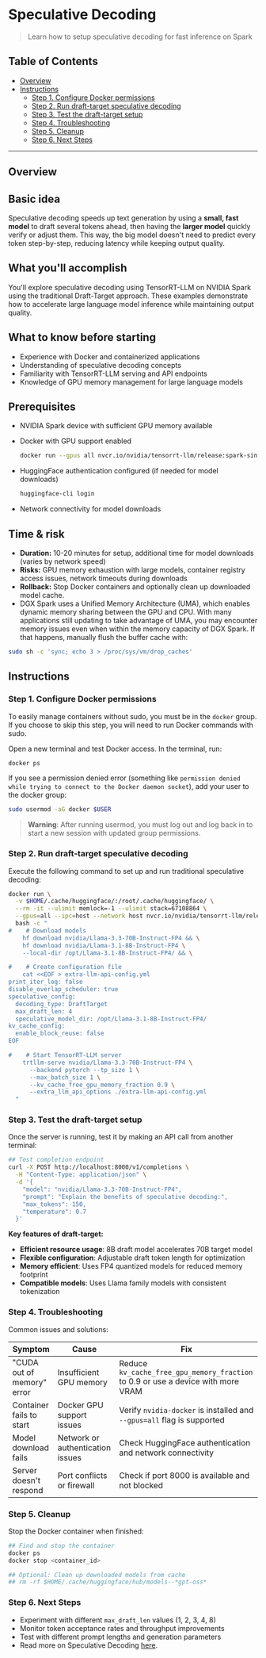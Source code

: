 # Speculative Decoding

> Learn how to setup speculative decoding for fast inference on Spark

## Table of Contents

- [Overview](#overview)
- [Instructions](#instructions)
  - [Step 1. Configure Docker permissions](#step-1-configure-docker-permissions)
  - [Step 2. Run draft-target speculative decoding](#step-2-run-draft-target-speculative-decoding)
  - [Step 3. Test the draft-target setup](#step-3-test-the-draft-target-setup)
  - [Step 4. Troubleshooting](#step-4-troubleshooting)
  - [Step 5.  Cleanup](#step-5-cleanup)
  - [Step 6. Next Steps](#step-6-next-steps)

---

## Overview

## Basic idea

Speculative decoding speeds up text generation by using a **small, fast model** to draft several tokens ahead, then having the **larger model** quickly verify or adjust them.
This way, the big model doesn't need to predict every token step-by-step, reducing latency while keeping output quality.

## What you'll accomplish

You'll explore speculative decoding using TensorRT-LLM on NVIDIA Spark using the traditional Draft-Target approach.
These examples demonstrate how to accelerate large language model inference while maintaining output quality.

## What to know before starting

- Experience with Docker and containerized applications
- Understanding of speculative decoding concepts
- Familiarity with TensorRT-LLM serving and API endpoints
- Knowledge of GPU memory management for large language models

## Prerequisites

- NVIDIA Spark device with sufficient GPU memory available
- Docker with GPU support enabled

  ```bash
  docker run --gpus all nvcr.io/nvidia/tensorrt-llm/release:spark-single-gpu-dev nvidia-smi
  ```
- HuggingFace authentication configured (if needed for model downloads)

  ```bash
  huggingface-cli login
  ```
- Network connectivity for model downloads


## Time & risk

* **Duration:** 10-20 minutes for setup, additional time for model downloads (varies by network speed)
* **Risks:** GPU memory exhaustion with large models, container registry access issues, network timeouts during downloads
* **Rollback:** Stop Docker containers and optionally clean up downloaded model cache.
* DGX Spark uses a Unified Memory Architecture (UMA), which enables dynamic memory sharing between the GPU and CPU. With many applications still updating to take advantage of UMA, you may encounter memory issues even when within the memory capacity of DGX Spark. If that happens, manually flush the buffer cache with:
```bash
sudo sh -c 'sync; echo 3 > /proc/sys/vm/drop_caches'
```

## Instructions

### Step 1. Configure Docker permissions

To easily manage containers without sudo, you must be in the `docker` group. If you choose to skip this step, you will need to run Docker commands with sudo.

Open a new terminal and test Docker access. In the terminal, run:

```bash
docker ps
```

If you see a permission denied error (something like `permission denied while trying to connect to the Docker daemon socket`), add your user to the docker group:

```bash
sudo usermod -aG docker $USER
```

> **Warning**: After running usermod, you must log out and log back in to start a new
> session with updated group permissions.

### Step 2. Run draft-target speculative decoding

Execute the following command to set up and run traditional speculative decoding:

```bash
docker run \
  -v $HOME/.cache/huggingface/:/root/.cache/huggingface/ \
  --rm -it --ulimit memlock=-1 --ulimit stack=67108864 \
  --gpus=all --ipc=host --network host nvcr.io/nvidia/tensorrt-llm/release:spark-single-gpu-dev \
  bash -c "
#    # Download models
    hf download nvidia/Llama-3.3-70B-Instruct-FP4 && \
    hf download nvidia/Llama-3.1-8B-Instruct-FP4 \
    --local-dir /opt/Llama-3.1-8B-Instruct-FP4/ && \

#    # Create configuration file
    cat <<EOF > extra-llm-api-config.yml
print_iter_log: false
disable_overlap_scheduler: true
speculative_config:
  decoding_type: DraftTarget
  max_draft_len: 4
  speculative_model_dir: /opt/Llama-3.1-8B-Instruct-FP4/
kv_cache_config:
  enable_block_reuse: false
EOF

#    # Start TensorRT-LLM server
    trtllm-serve nvidia/Llama-3.3-70B-Instruct-FP4 \
      --backend pytorch --tp_size 1 \
      --max_batch_size 1 \
      --kv_cache_free_gpu_memory_fraction 0.9 \
      --extra_llm_api_options ./extra-llm-api-config.yml
  "
```

### Step 3. Test the draft-target setup

Once the server is running, test it by making an API call from another terminal:

```bash
## Test completion endpoint
curl -X POST http://localhost:8000/v1/completions \
  -H "Content-Type: application/json" \
  -d '{
    "model": "nvidia/Llama-3.3-70B-Instruct-FP4",
    "prompt": "Explain the benefits of speculative decoding:",
    "max_tokens": 150,
    "temperature": 0.7
  }'
```

**Key features of draft-target:**

- **Efficient resource usage**: 8B draft model accelerates 70B target model
- **Flexible configuration**: Adjustable draft token length for optimization
- **Memory efficient**: Uses FP4 quantized models for reduced memory footprint
- **Compatible models**: Uses Llama family models with consistent tokenization

### Step 4. Troubleshooting

Common issues and solutions:

| Symptom | Cause | Fix |
|---------|--------|-----|
| "CUDA out of memory" error | Insufficient GPU memory | Reduce `kv_cache_free_gpu_memory_fraction` to 0.9 or use a device with more VRAM |
| Container fails to start | Docker GPU support issues | Verify `nvidia-docker` is installed and `--gpus=all` flag is supported |
| Model download fails | Network or authentication issues | Check HuggingFace authentication and network connectivity |
| Server doesn't respond | Port conflicts or firewall | Check if port 8000 is available and not blocked |

### Step 5.  Cleanup

Stop the Docker container when finished:

```bash
## Find and stop the container
docker ps
docker stop <container_id>

## Optional: Clean up downloaded models from cache
## rm -rf $HOME/.cache/huggingface/hub/models--*gpt-oss*
```

### Step 6. Next Steps

- Experiment with different `max_draft_len` values (1, 2, 3, 4, 8)
- Monitor token acceptance rates and throughput improvements
- Test with different prompt lengths and generation parameters
- Read more on Speculative Decoding [here](https://nvidia.github.io/TensorRT-LLM/advanced/speculative-decoding.html).

